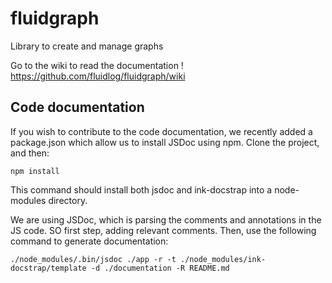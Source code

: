 # fluidgraph
Library to create and manage graphs

Go to the wiki to read the documentation !
https://github.com/fluidlog/fluidgraph/wiki

## Code documentation
If you wish to contribute to the code documentation, we recently added a package.json which allow us to install JSDoc using npm.
Clone the project, and then:
```
npm install
```
This command should install both jsdoc and ink-docstrap into a node-modules directory.

We are using JSDoc, which is parsing the comments and annotations in the JS code. SO first step, adding relevant comments.
Then, use the following command to generate documentation:

```
./node_modules/.bin/jsdoc ./app -r -t ./node_modules/ink-docstrap/template -d ./documentation -R README.md
```
